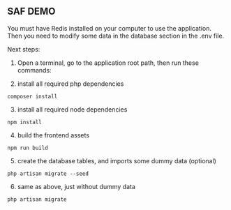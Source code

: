 ## SAF DEMO

You must have Redis installed on your computer to use the application. Then you need to modify some data in the database section in the .env file.

Next steps:
1. Open a terminal, go to the application root path, then run these commands:

2. install all required php dependencies
```
composer install
```

3. install all required node dependencies
```
npm install 
```

4. build the frontend assets
```
npm run build
```

5. create the database tables, and imports some dummy data (optional)
```
php artisan migrate --seed 
```

6. same as above, just without dummy data
```
php artisan migrate
```